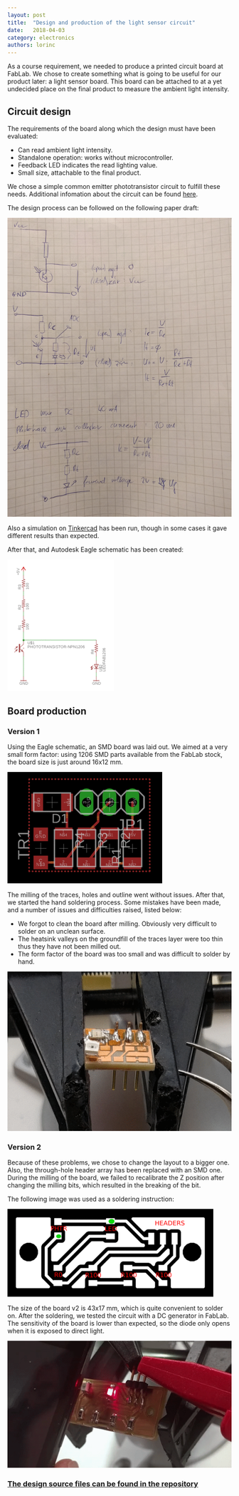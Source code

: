 ```yaml
---
layout: post
title:  "Design and production of the light sensor circuit"
date:   2018-04-03
category: electronics
authors: lorinc
---
```

As a course requirement, we needed to produce a printed circuit board at FabLab. We chose to create something what is going to be useful for our product later: a light sensor board. This board can be attached to at a yet undecided place on the final product to measure the ambient light intensity.

## Circuit design

The requirements of the board along which the design must have been evaluated:

- Can read ambient light intensity.
- Standalone operation: works without microcontroller.
- Feedback LED indicates the read lighting value.
- Small size, attachable to the final product.

We chose a simple common emitter phototransistor circuit to fulfill these needs. Additional infomation about the circuit can be found [here](http://www.radio-electronics.com/info/data/semicond/phototransistor/photo-transistor-circuits-symbols.php).

The design process can be followed on the following paper draft:

![Circuit draft](/static/img/example-board/schematic_draft.gif)

Also a simulation on [Tinkercad](https://www.tinkercad.com/things/k4DpYGuDd3W-neat-bojo-esboo) has been run, though in some cases it gave different results than expected.

After that, and Autodesk Eagle schematic has been created:

![Eagle schematic](/static/img/example-board/schematic.gif)

## Board production

### Version 1

Using the Eagle schematic, an SMD board was laid out. We aimed at a very small form factor: using 1206 SMD parts available from the FabLab stock, the board size is just around 16x12 mm.

![Layout version 1](/static/img/example-board/layout_v1.gif)

The milling of the traces, holes and outline went without issues. After that, we started the hand soldering process. Some mistakes have been made, and a number of issues and difficulties raised, listed below:

- We forgot to clean the board after milling. Obviously very difficult to solder on an unclean surface.
- The heatsink valleys on the groundfill of the traces layer were too thin thus they have not been milled out.
- The form factor of the board was too small and was difficult to solder by hand.

![Soldering version 1](/static/img/example-board/solder_v1.gif)

### Version 2

Because of these problems, we chose to change the layout to a bigger one. Also, the through-hole header array has been replaced with an SMD one. During the milling of the board, we failed to recalibrate the Z position after changing the milling bits, which resulted in the breaking of the bit.

The following image was used as a soldering instruction:

![Layout version 2](/static/img/example-board/layout_v2.gif)

The size of the board v2 is 43x17 mm, which is quite convenient to solder on. After the soldering, we tested the circuit with a DC generator in FabLab. The sensitivity of the board is lower than expected, so the diode only opens when it is exposed to direct light.

![Working](/static/img/example-board/working.gif)

### [The design source files can be found in the repository](https://github.com/solid-late/photosensor-circuit)
